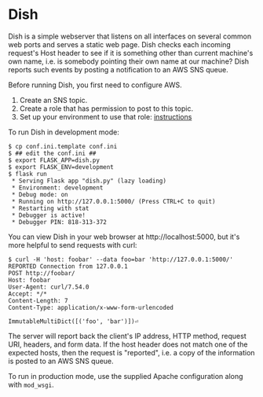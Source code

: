 # Dish

Dish is a simple webserver that listens on all interfaces on several common web
ports and serves a static web page. Dish checks each incoming request's Host
header to see if it is something other than current machine's own name, i.e.
is somebody pointing their own name at our machine? Dish reports such events
by posting a notification to an AWS SNS queue.

Before running Dish, you first need to configure AWS.

1. Create an SNS topic.
2. Create a role that has permission to post to this topic.
3. Set up your environment to use that role: [
   instructions](https://boto3.amazonaws.com/v1/documentation/api/latest/guide/configuration.html#assume-role-provider)

To run Dish in development mode:

    $ cp conf.ini.template conf.ini
    $ ## edit the conf.ini ##
    $ export FLASK_APP=dish.py
    $ export FLASK_ENV=development
    $ flask run
     * Serving Flask app "dish.py" (lazy loading)
     * Environment: development
     * Debug mode: on
     * Running on http://127.0.0.1:5000/ (Press CTRL+C to quit)
     * Restarting with stat
     * Debugger is active!
     * Debugger PIN: 818-313-372

You can view Dish in your web browser at http://localhost:5000, but it's more
helpful to send requests with curl:

    $ curl -H 'host: foobar' --data foo=bar 'http://127.0.0.1:5000/'
    REPORTED Connection from 127.0.0.1
    POST http://foobar/
    Host: foobar
    User-Agent: curl/7.54.0
    Accept: */*
    Content-Length: 7
    Content-Type: application/x-www-form-urlencoded

    ImmutableMultiDict([('foo', 'bar')])⏎

The server will report back the client's IP address, HTTP method, request URI,
headers, and form data. If the host header does not match one of the expected
hosts, then the request is "reported", i.e. a copy of the information is posted
to an AWS SNS queue.

To run in production mode, use the supplied Apache configuration along with
`mod_wsgi`.
